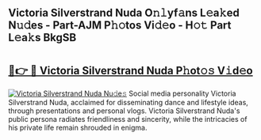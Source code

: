 ## Victoria Silverstrand Nuda O𝚗𝚕yf𝚊ns L𝚎a𝚔ed N𝚞𝚍es - Part-AJM P𝚑𝚘tos Vi𝚍𝚎o - H𝚘𝚝 Part L𝚎a𝚔s BkgSB

# <h2><a href="http://kf5xhci.oniu.top/?m=Victoria+Silverstrand+Nuda">🔗👉 🔴 Victoria Silverstrand Nuda P𝚑ot𝚘𝚜 V𝚒d𝚎o</a></h2>

[![Victoria Silverstrand Nuda Nu𝚍e𝚜](https://i.imgur.com/0qMVB7G.gif)](http://kf5xhci.oniu.top/?m=Victoria+Silverstrand+Nuda)
Social media personality Victoria Silverstrand Nuda, acclaimed for disseminating dance and lifestyle ideas, through presentations and personal vlogs. Victoria Silverstrand Nuda's public persona radiates friendliness and sincerity, while the intricacies of his private life remain shrouded in enigma.  
